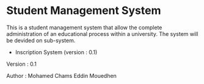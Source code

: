 # Student Management System

This is a student management system that allow the complete administration of an educational process within
a university.
The system will be devided on sub-system.
* Inscription System (version : 0.1)

Version : 0.1

Author : Mohamed Chams Eddin Mouedhen
